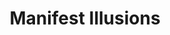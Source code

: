 ---
title: Manifest Illusions
slug: ""
content: Elevating brands with cutting-edge design and innovative digital marketing strategies
sections: []
---